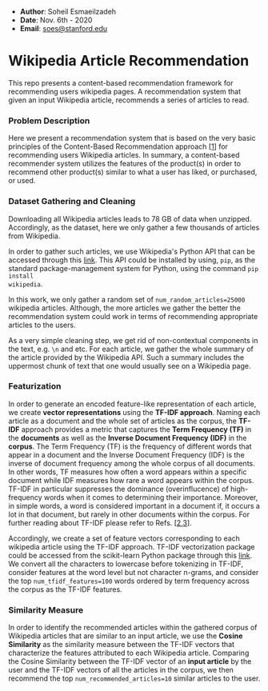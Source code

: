 * __Author__: Soheil Esmaeilzadeh
* __Date__: Nov. 6th - 2020
* __Email__: soes@stanford.edu

# Wikipedia Article Recommendation
This repo presents a content-based recommendation framework for recommending users wikipedia pages. A recommendation system that given an input Wikipedia article, recommends a series of  articles to read.

### Problem Description
Here we present a recommendation system that is based on the very basic principles of the Content-Based Recommendation approach [[1](https://link.springer.com/chapter/10.1007/978-3-540-72079-9_10)] for recommending users Wikipedia articles. In summary, a content-based recommender system utilizes the features of the product(s) in order to recommend other product(s) similar to what a user has liked, or purchased, or used.

### Dataset Gathering and Cleaning
Downloading all Wikipedia articles leads to 78 GB of data when unzipped. Accordingly, as the dataset, here we only gather a few thousands of articles from Wikipedia. 

In order to gather such articles, we use Wikipedia's Python API that can be accessed through this [link](https://pypi.org/project/wikipedia/). This API could be installed by using, <code>pip</code>, as the standard package-management system for Python, using the command <code>pip install wikipedia</code>. 

In this work, we only gather a random set of <code>num_random_articles=25000</code> wikipedia articles. Although, the more articles we gather the better the recommendation system could work in terms of recommending appropriate articles to the users.

As a very simple cleaning step, we get rid of non-contextual components in the text, e.g. <code>\n</code> and etc. For each article, we gather the whole summary of the article provided by the Wikipedia API. Such a summary includes the uppermost chunk of text that one would usually see on a Wikipedia page.

### Featurization

In order to generate an encoded feature-like representation of each article, we create __vector representations__ using the __TF-IDF approach__. Naming each article as a document and the whole set of articles as the corpus, the __TF-IDF__ approach provides a metric that captures the __Term Frequency (TF)__ in the __documents__ as well as the __Inverse Document Frequency (IDF)__ in the __corpus__. The Term Frequency (TF) is the frequency of different words that appear in a document and the Inverse Document Frequency (IDF) is the inverse of document frequency among the whole corpus of all documents. In other words, TF measures how often a word appears within a specific document while IDF measures how rare a word appears within the corpus. TF-IDF in particular suppresses the dominance (overinflucence) of high-frequency words when it comes to determining their importance. Moreover, in simple words, a word is considered important in a document if, it occurs a lot in that document, but rarely in other documents within the corpus. For further reading about TF-IDF please refer to Refs. [[2](https://dl.acm.org/doi/abs/10.1145/1361684.1361686),[3](https://ieeexplore.ieee.org/abstract/document/7754750/)].

Accordingly, we create a set of feature vectors corresponding to each wikipedia article using the TF-IDF approach. TF-IDF vectorization package could be accessed from the scikit-learn Python package through this [link](https://scikit-learn.org/stable/modules/generated/sklearn.feature_extraction.text.TfidfVectorizer.html). We convert all the characters to lowercase before tokenizing in TF-IDF, consider features at the word level but not character n-grams, and consider the top <code>num_tfidf_features=100</code> words ordered by term frequency across the corpus as the TF-IDF features.

### Similarity Measure

In order to identify the recommended articles within the gathered corpus of Wikipedia articles that are similar to an input article, we use the __Cosine Similarity__ as the similarity measure between the TF-IDF vectors that characterize the features attributed to each Wikipedia article. Comparing the Cosine Similarity between the TF-IDF vector of an __input article__ by the user and the TF-IDF vectors of all the articles in the corpus, we then recommend the top <code>num_recommended_articles=10</code> similar articles to the user.


